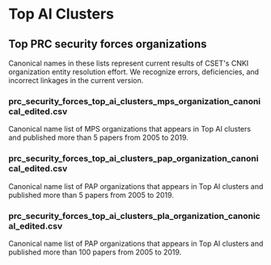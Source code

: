 # Top AI Clusters


## Top PRC security forces organizations

Canonical names in these lists represent current results of CSET's CNKI organization entity resolution effort. We recognize errors, deficiencies, and incorrect linkages in the current version.

### prc_security_forces_top_ai_clusters_mps_organization_canonical_edited.csv

Canonical name list of MPS organizations that appears in Top AI clusters and published more than 5 papers from 2005 to 2019.

### prc_security_forces_top_ai_clusters_pap_organization_canonical_edited.csv

Canonical name list of PAP organizations that appears in Top AI clusters and published more than 5 papers from 2005 to 2019.

### prc_security_forces_top_ai_clusters_pla_organization_canonical_edited.csv

Canonical name list of PAP organizations that appears in Top AI clusters and published more than 100 papers from 2005 to 2019.
